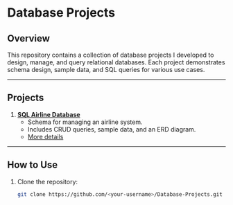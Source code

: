# Database Projects

## Overview
This repository contains a collection of database projects I developed to design, manage, and query relational databases. Each project demonstrates schema design, sample data, and SQL queries for various use cases.

---

## Projects
1. **[SQL Airline Database](01-SQL-Airline/)**
   - Schema for managing an airline system.
   - Includes CRUD queries, sample data, and an ERD diagram.
   - [More details](01-SQL-Airline/README.md)

---

## How to Use
1. Clone the repository:
   ```bash
   git clone https://github.com/<your-username>/Database-Projects.git
